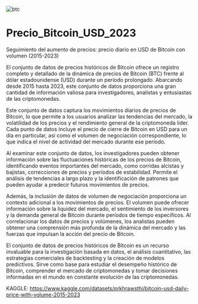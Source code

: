 
![btc](https://masterthecrypto.com/wp-content/uploads/2019/10/Bitcoin-news-logo-techno.jpg)
# Precio_Bitcoin_USD_2023
Seguimiento del aumento de precios: precio diario en USD de Bitcoin con volumen (2015-2023)


El conjunto de datos de precios históricos de Bitcoin ofrece un registro completo y detallado de la dinámica de precios de Bitcoin (BTC) frente al dólar estadounidense (USD) durante un período prolongado. Abarcando desde 2015 hasta 2023, este conjunto de datos proporciona una gran cantidad de información valiosa para investigadores, analistas y entusiastas de las criptomonedas.

Este conjunto de datos captura los movimientos diarios de precios de Bitcoin, lo que permite a los usuarios analizar las tendencias del mercado, la volatilidad de los precios y el rendimiento general de la criptomoneda líder. Cada punto de datos incluye el precio de cierre de Bitcoin en USD para un día en particular, así como el volumen de negociación correspondiente, lo que indica el nivel de actividad del mercado durante ese período.

Al examinar este conjunto de datos, los investigadores pueden obtener información sobre las fluctuaciones históricas de los precios de Bitcoin, identificando eventos importantes del mercado, como corridas alcistas y bajistas, correcciones de precios y períodos de estabilidad. Permite el análisis de tendencias a largo plazo y la identificación de patrones que pueden ayudar a predecir futuros movimientos de precios.

Además, la inclusión de datos de volumen de negociación proporciona un contexto adicional a los movimientos de precios. El volumen puede ofrecer información sobre la liquidez del mercado, el sentimiento de los inversores y la demanda general de Bitcoin durante períodos de tiempo específicos. Al correlacionar los datos de precios y volúmenes, los analistas pueden obtener una comprensión más profunda de la dinámica del mercado y las fuerzas que impulsan la acción del precio de Bitcoin.

El conjunto de datos de precios históricos de Bitcoin es un recurso invaluable para la investigación basada en datos, el análisis cuantitativo, las estrategias comerciales de backtesting y la creación de modelos predictivos. Sirve como base para estudiar el desempeño histórico de Bitcoin, comprender el mercado de criptomonedas y tomar decisiones informadas en el mundo en constante evolución de las criptomonedas.

KAGGLE: https://www.kaggle.com/datasets/prkhrawsthi/bitcoin-usd-daily-price-with-volume-2015-2023
